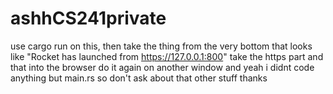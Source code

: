 # ashhCS241private

use cargo run on this, then take the thing from the very bottom that looks like "Rocket has launched from https://127.0.0.1:800" take the https part and that into the browser do it again on another window and yeah i didnt code anything but main.rs so don't ask about that other stuff thanks
